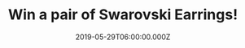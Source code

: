 ---
campaign-uuid: "c-5c9bd08d-e30e-49a7-8652-0705d1163ca9"
type: "Competition"
category: "Gifts"
date: "2019-05-29T06:00:00.000Z"
end-date: "2019-07-29T23:59:00.000Z"
disable-form: false
is_promoted: true
has_entry_page: true
title: "Win a pair of Swarovski Earrings!"
competition-description: "<p>Delicate circle silhouettes inject timeless elegance\
  \ into any look, and this refined design adds a beautiful sparkle too. Feel beautiful\
  \ with this pair of  rhodium-plated earrings from Swarosvski. Adding passion for\
  \ innovation since 1895 made this label the world’s premier jewellery and accessory\
  \ brand.</p>\n"
hero-header: "Win a pair of Swarovski Earrings!"
terms-confirmation: "N/A"
banner-img: "https://assets.expresslyapp.com/asset-868ee245-f47b-4f4c-8253-e96ce5704214.jpg"
logo-left-href: "http://club.expressly.io"
logo-left-image: "https://assets.expresslyapp.com/asset-b45255c8-a6b1-47c5-8cd2-a8b63cfdc05f.jpg"
logo-left-title: "Club Expressly"
bg-image-hero: "https://assets.expresslyapp.com/asset-34986e43-baea-4a22-91e2-4209939ae2ae.jpg"
bg-image-first: "https://assets.expresslyapp.com/asset-9b8db896-bbc0-4a77-84ad-6a262844cbe8.jpg"
section1-content: "<p>Since 1895, founder Daniel Swarovski’s mastery of crystal cutting\
  \ has defined the company. His enduring passion for innovation and design has made\
  \ it the world’s premier jewellery and accessory brand. The family carries on the\
  \ tradition of delivering extraordinary everyday style to women around the world.</p>\n\
  <p>Delicate circle silhouettes inject timeless elegance into any look, and this\
  \ refined design adds a beautiful sparkle too. Feel beautiful with this pair of\
  \  rhodium-plated earrings from Swarosvski. Enter below for a chance to win now.</p>\n"
entry-title: "Win a pair of Swarovski Earrings!"
entry-content: "<p>Enter the draw to win  a pair of Swarovski Earrings by completing\
  \ the form below before 23:59 on the 29th of July 2019.</p>\n"
has-winner: false
prize-description: "A pair of Swarovski Earrings."
special-conditions: "Multiple entries are allowed up to one every day."
country-restrictions:
- "GB"
---